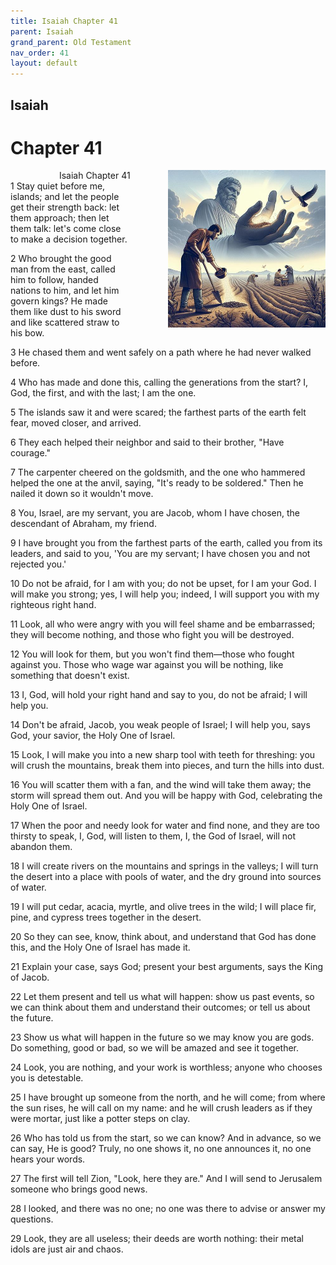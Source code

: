 ```yaml
---
title: Isaiah Chapter 41
parent: Isaiah
grand_parent: Old Testament
nav_order: 41
layout: default
---
```


## Isaiah

# Chapter 41

<div style="clear: both; text-align: right;">
    <div style="max-width: 50%; height: auto; float: right; margin: 0 0 10px 10px; padding-left: 10%;">
        <img src="/assets/Image/Isaiah/500/41.jpg" alt="Isaiah Chapter 41" class="chapter-image">
    </div>
    <figcaption style="font-size: 14px; text-align: right;">Isaiah Chapter 41</figcaption>
</div>
1 Stay quiet before me, islands; and let the people get their strength back: let them approach; then let them talk: let's come close to make a decision together.

2 Who brought the good man from the east, called him to follow, handed nations to him, and let him govern kings? He made them like dust to his sword and like scattered straw to his bow.

3 He chased them and went safely on a path where he had never walked before.

4 Who has made and done this, calling the generations from the start? I, God, the first, and with the last; I am the one.

5 The islands saw it and were scared; the farthest parts of the earth felt fear, moved closer, and arrived.

6 They each helped their neighbor and said to their brother, "Have courage."

7 The carpenter cheered on the goldsmith, and the one who hammered helped the one at the anvil, saying, "It's ready to be soldered." Then he nailed it down so it wouldn't move.

8 You, Israel, are my servant, you are Jacob, whom I have chosen, the descendant of Abraham, my friend.

9 I have brought you from the farthest parts of the earth, called you from its leaders, and said to you, 'You are my servant; I have chosen you and not rejected you.'

10 Do not be afraid, for I am with you; do not be upset, for I am your God. I will make you strong; yes, I will help you; indeed, I will support you with my righteous right hand.

11 Look, all who were angry with you will feel shame and be embarrassed; they will become nothing, and those who fight you will be destroyed.

12 You will look for them, but you won't find them—those who fought against you. Those who wage war against you will be nothing, like something that doesn't exist.

13 I, God, will hold your right hand and say to you, do not be afraid; I will help you.

14 Don't be afraid, Jacob, you weak people of Israel; I will help you, says God, your savior, the Holy One of Israel.

15 Look, I will make you into a new sharp tool with teeth for threshing: you will crush the mountains, break them into pieces, and turn the hills into dust.

16 You will scatter them with a fan, and the wind will take them away; the storm will spread them out. And you will be happy with God, celebrating the Holy One of Israel.

17 When the poor and needy look for water and find none, and they are too thirsty to speak, I, God, will listen to them, I, the God of Israel, will not abandon them.

18 I will create rivers on the mountains and springs in the valleys; I will turn the desert into a place with pools of water, and the dry ground into sources of water.

19 I will put cedar, acacia, myrtle, and olive trees in the wild; I will place fir, pine, and cypress trees together in the desert.

20 So they can see, know, think about, and understand that God has done this, and the Holy One of Israel has made it.

21 Explain your case, says God; present your best arguments, says the King of Jacob.

22 Let them present and tell us what will happen: show us past events, so we can think about them and understand their outcomes; or tell us about the future.

23 Show us what will happen in the future so we may know you are gods. Do something, good or bad, so we will be amazed and see it together.

24 Look, you are nothing, and your work is worthless; anyone who chooses you is detestable.

25 I have brought up someone from the north, and he will come; from where the sun rises, he will call on my name: and he will crush leaders as if they were mortar, just like a potter steps on clay.

26 Who has told us from the start, so we can know? And in advance, so we can say, He is good? Truly, no one shows it, no one announces it, no one hears your words.

27 The first will tell Zion, "Look, here they are." And I will send to Jerusalem someone who brings good news.

28 I looked, and there was no one; no one was there to advise or answer my questions.

29 Look, they are all useless; their deeds are worth nothing: their metal idols are just air and chaos.


